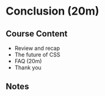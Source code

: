 # Conclusion (20m)

## Course Content

- Review and recap
- The future of CSS
- FAQ (20m)
- Thank you

## Notes

